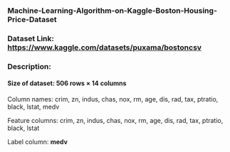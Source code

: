 ### Machine-Learning-Algorithm-on-Kaggle-Boston-Housing-Price-Dataset

### Dataset Link: https://www.kaggle.com/datasets/puxama/bostoncsv

### Description:

#### Size of dataset: 506 rows × 14 columns

Column names: crim,	zn,	indus,	chas,	nox,	rm,	age,	dis,	rad,	tax,	ptratio,	black,	lstat,	medv

 
Feature columns: crim,	zn,	indus, chas, nox, rm,	age, dis, rad, tax, ptratio, black, lstat

Label column: **medv**
